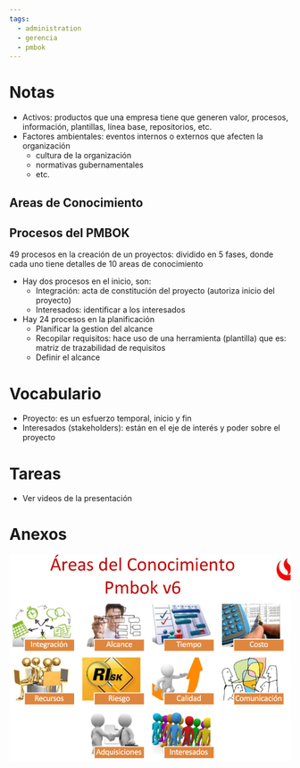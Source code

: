 ```yaml
---
tags:
  - administration
  - gerencia
  - pmbok
---
```

# Notas
- Activos: productos que una empresa tiene que generen valor, procesos, información, plantillas, línea base, repositorios, etc.
- Factores ambientales: eventos internos o externos que afecten la organización
	- cultura de la organización
	- normativas gubernamentales
	- etc.
## Areas de Conocimiento

## Procesos del PMBOK
49 procesos en la creación de un proyectos: dividido en 5 fases, donde cada uno tiene detalles de 10 areas de conocimiento
- Hay dos procesos en el inicio, son:
	- Integración: acta de constitución del proyecto (autoriza inicio del proyecto)
	- Interesados: identificar a los interesados
- Hay 24 procesos en la planificación
	- Planificar la gestion del alcance 
	- Recopilar requisitos: hace uso de una herramienta (plantilla) que es: matriz de trazabilidad de requisitos
	- Definir el alcance
# Vocabulario
- Proyecto: es un esfuerzo temporal, inicio y fin
- Interesados (stakeholders): están en el eje de interés y poder sobre el proyecto
# Tareas
- Ver videos de la presentación
# Anexos
![](../../../Assets/Images/Pasted%20image%2020240820142050.png)